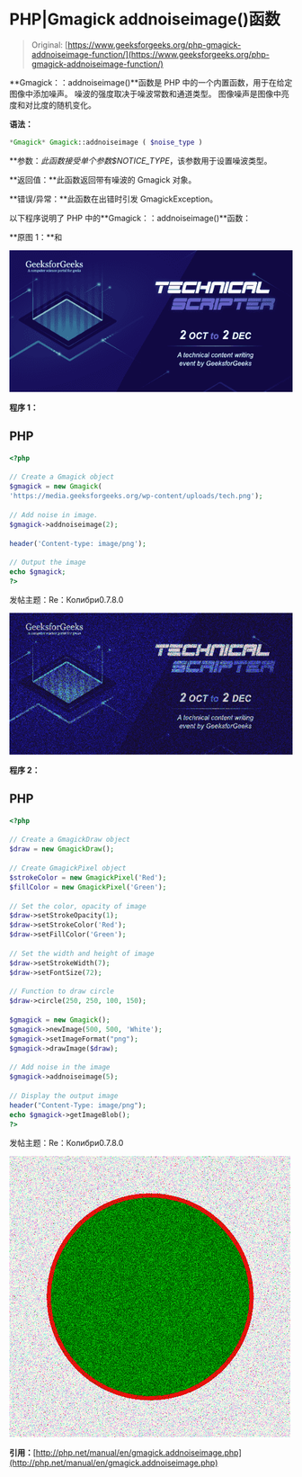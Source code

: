 # PHP|Gmagick addnoiseimage()函数

> Original: [https://www.geeksforgeeks.org/php-gmagick-addnoiseimage-function/](https://www.geeksforgeeks.org/php-gmagick-addnoiseimage-function/)

**Gmagick：：addnoiseimage()**函数是 PHP 中的一个内置函数，用于在给定图像中添加噪声。 噪波的强度取决于噪波常数和通道类型。 图像噪声是图像中亮度和对比度的随机变化。

**语法：**

```php
*Gmagick* Gmagick::addnoiseimage ( $noise_type )

```

**参数：**此函数接受单个参数*$NOTICE_TYPE*，该参数用于设置噪波类型。

**返回值：**此函数返回带有噪波的 Gmagick 对象。

**错误/异常：**此函数在出错时引发 GmagickException。

以下程序说明了 PHP 中的**Gmagick：：addnoiseimage()**函数：

**原图 1：**和

![](img/88e955c2701e97341d552eba1b5adceb.png)

**程序 1：**

## PHP

```php
<?php

// Create a Gmagick object
$gmagick = new Gmagick(
'https://media.geeksforgeeks.org/wp-content/uploads/tech.png');

// Add noise in image.
$gmagick->addnoiseimage(2);

header('Content-type: image/png');

// Output the image
echo $gmagick;
?>
```

发帖主题：Re：Колибри0.7.8.0

![](img/73c93cbb801b299c6f00e6e15ca2f39f.png)

**程序 2：**

## PHP

```php
<?php

// Create a GmagickDraw object
$draw = new GmagickDraw();

// Create GmagickPixel object
$strokeColor = new GmagickPixel('Red');
$fillColor = new GmagickPixel('Green');

// Set the color, opacity of image
$draw->setStrokeOpacity(1);
$draw->setStrokeColor('Red');
$draw->setFillColor('Green');

// Set the width and height of image
$draw->setStrokeWidth(7);
$draw->setFontSize(72);

// Function to draw circle 
$draw->circle(250, 250, 100, 150);

$gmagick = new Gmagick();
$gmagick->newImage(500, 500, 'White');
$gmagick->setImageFormat("png");
$gmagick->drawImage($draw);

// Add noise in the image
$gmagick->addnoiseimage(5);

// Display the output image
header("Content-Type: image/png");
echo $gmagick->getImageBlob();
?>
```

发帖主题：Re：Колибри0.7.8.0

![](img/7630f7022d19d0e15c066b5d4756ece7.png)

**引用：**[http://php.net/manual/en/gmagick.addnoiseimage.php](http://php.net/manual/en/gmagick.addnoiseimage.php)